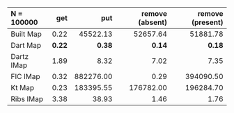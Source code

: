 | N = 100000 | get | put | remove (absent) | remove (present) |
| :--- | ---: | ---: | ---: | ---: |
| Built Map | 0.22 | 45522.13 | 52657.64 | 51881.78 |
| Dart Map | **0.22** | **0.38** | **0.14** | **0.18** |
| Dartz IMap | 1.89 | 8.32 | 7.02 | 7.35 |
| FIC IMap | 0.32 | 882276.00 | 0.29 | 394090.50 |
| Kt Map | 0.23 | 183395.55 | 176782.00 | 196284.70 |
| Ribs IMap | 3.38 | 38.93 | 1.46 | 1.76 |
